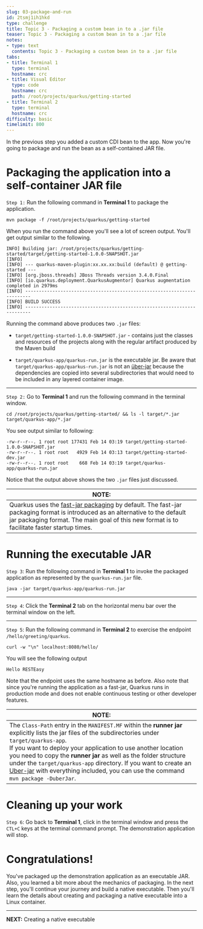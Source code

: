 ```yaml
---
slug: 03-package-and-run
id: 2tsmj1ih1hkd
type: challenge
title: Topic 3 - Packaging a custom bean in to a .jar file
teaser: Topic 3 - Packaging a custom bean in to a .jar file
notes:
- type: text
  contents: Topic 3 - Packaging a custom bean in to a .jar file
tabs:
- title: Terminal 1
  type: terminal
  hostname: crc
- title: Visual Editor
  type: code
  hostname: crc
  path: /root/projects/quarkus/getting-started
- title: Terminal 2
  type: terminal
  hostname: crc
difficulty: basic
timelimit: 800
---
```

In the previous step you added a custom CDI bean to the app. Now you're going to package and run the bean as a self-contained JAR file.

# Packaging the application into a self-container JAR file

`Step 1:` Run the following command in **Terminal 1** to package the application.

```
mvn package -f /root/projects/quarkus/getting-started
```

When you run the command above you'll see a lot of screen output. You'll get output similar to the following.

```console
INFO] Building jar: /root/projects/quarkus/getting-started/target/getting-started-1.0.0-SNAPSHOT.jar
[INFO]
[INFO] --- quarkus-maven-plugin:xx.xx.xx:build (default) @ getting-started ---
[INFO] [org.jboss.threads] JBoss Threads version 3.4.0.Final
[INFO] [io.quarkus.deployment.QuarkusAugmentor] Quarkus augmentation completed in 2979ms
[INFO] ------------------------------------------------------------------------
[INFO] BUILD SUCCESS
[INFO] ------------------------------------------------------------------------
```

Running the command above produces two `.jar` files:

* `target/getting-started-1.0.0-SNAPSHOT.jar` - contains just the classes and resources of the projects along with the regular artifact produced by the Maven build

* `target/quarkus-app/quarkus-run.jar` is the executable jar. Be aware that `target/quarkus-app/quarkus-run.jar` is not an [über-jar](https://access.redhat.com/documentation/en-us/red_hat_build_of_quarkus/1.3/html/getting_started_with_quarkus/proc-quarkus-packaging_quarkus-getting-started) because the dependencies are copied into several subdirectories that would need to be included in any layered container image.

----

`Step 2:` Go to **Terminal 1** and run the following command in the terminal window.

```
cd /root/projects/quarkus/getting-started/ && ls -l target/*.jar target/quarkus-app/*.jar
```

You see output similar to following:

```
-rw-r--r--. 1 root root 177431 Feb 14 03:19 target/getting-started-1.0.0-SNAPSHOT.jar
-rw-r--r--. 1 root root   4929 Feb 14 03:13 target/getting-started-dev.jar
-rw-r--r--. 1 root root    668 Feb 14 03:19 target/quarkus-app/quarkus-run.jar
```

Notice that the output above shows the two `.jar` files just discussed.

|NOTE:|
|----|
|Quarkus uses the [fast-jar packaging](https://developers.redhat.com/blog/2021/04/08/build-even-faster-quarkus-applications-with-fast-jar) by default. The fast-jar packaging format is introduced as an alternative to the default jar packaging format. The main goal of this new format is to facilitate faster startup times.

# Running the executable JAR

`Step 3`: Run the following command in **Terminal 1** to invoke the packaged application as represented by the `quarkus-run.jar` file.

```
java -jar target/quarkus-app/quarkus-run.jar
```

----

`Step 4`: Click the **Terminal 2** tab on the horizontal menu bar over the terminal window on the left.

----

`Step 5`: Run the following command in **Terminal 2** to exercise the endpoint `/hello/greeting/quarkus`.

```
curl -w "\n" localhost:8080/hello/
```

You will see the following output

```
Hello RESTEasy
```
Note that the endpoint uses the same hostname as before. Also note that since you're running the application as a fast-jar, Quarkus runs in production mode and does not enable continuous testing or other developer features.

|NOTE:|
|----|
|The `Class-Path` entry in the `MANIFEST.MF` within the **runner jar** explicitly lists the jar files of the subdirectories under `target/quarkus-app`.<br>If you want to deploy your application to use another location you need to copy the **runner jar** as well as the folder structure under the `target/quarkus-app` directory. If you want to create an [Uber-jar](https://access.redhat.com/documentation/en-us/red_hat_build_of_quarkus/1.3/html/getting_started_with_quarkus/proc-quarkus-packaging_quarkus-getting-started) with everything included, you can use the command `mvn package -DuberJar`.|

# Cleaning up your work

`Step 6`: Go back to **Terminal 1**, click in the terminal window and press the `CTL+C` keys at the terminal command prompt. The demonstration application will stop.

# Congratulations!

You've packaged up the demonstration application as an executable JAR. Also, you learned a bit more about the mechanics of packaging. In the next step, you'll continue your journey and build a native executable. Then you'll learn the details about creating and packaging  a native executable into a Linux container.

-----

**NEXT:** Creating a native executable